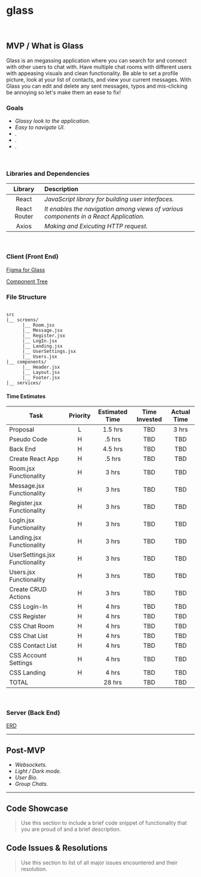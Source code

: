 # glass
<br>

## MVP / What is Glass
Glass is an megassing application where you can search for and connect with other users to chat with. Have multiple chat rooms with different users with appeasing visuals and clean functionality. Be able to set a profile picture, look at your list of contacts, and view your current messages. With Glass you can edit and delete any sent messages, typos and mis-clicking be annoying so let's make them an ease to fix!
<br>

### Goals

- _Glassy look to the application._
- _Easy to navigate UI._
- _._
- _._
- _._

<br>

### Libraries and Dependencies

|     Library      | Description                                |
| :--------------: | :----------------------------------------- |
|      React       | _JavaScript library for building user interfaces._ |
|   React Router   | _It enables the navigation among views of various components in a React Application._ |
|   Axios   | _Making and Exicuting HTTP request._ |

<br>

### Client (Front End)

[Figma for Glass](https://www.figma.com/file/5QyWcwG4sbbL4DShqquetc/Untitled?node-id=0%3A1)

[Component Tree](https://whimsical.com/glass-tree-WpDcwsFnGZh16xJhu1Sy5y)

### File Structure
``` structure

src
|__ screens/
      |__ Room.jsx
      |__ Message.jsx
      |__ Register.jsx
      |__ LogIn.jsx
      |__ Landing.jsx
      |__ UserSettings.jsx
      |__ Users.jsx
|__ components/
      |__ Header.jsx
      |__ Layout.jsx
      |__ Footer.jsx
|__ services/

```

#### Time Estimates

| Task                | Priority | Estimated Time | Time Invested | Actual Time |
| ------------------- | :------: | :------------: | :-----------: | :---------: |
| Proposal    |    L     |     1.5 hrs      |     TBD     |    3 hrs    |
| Pseudo Code |    H     |     .5 hrs      |     TBD     |     TBD     |
| Back End |    H     |     4.5 hrs      |     TBD     |     TBD     |
| Create React App |    H     |     .5 hrs      |     TBD     |     TBD     |
| Room.jsx Functionality |    H     |     3 hrs      |     TBD     |     TBD     |
| Message.jsx Functionality|    H     |     3 hrs      |     TBD     |     TBD     |
| Register.jsx Functionality|    H     |     3 hrs      |     TBD     |     TBD     |
| LogIn.jsx Functionality|    H     |     3 hrs      |     TBD     |     TBD     |
| Landing.jsx Functionality|    H     |     3 hrs      |     TBD     |     TBD     |
| UserSettings.jsx Functionality|    H     |     3 hrs      |     TBD     |     TBD     |
| Users.jsx Functionality|    H     |     3 hrs      |     TBD     |     TBD     |
| Create CRUD Actions |    H     |     3 hrs      |     TBD    |     TBD     |
| CSS Login-In |    H     |     4 hrs      |     TBD     |     TBD     |
| CSS Register |    H     |     4 hrs      |     TBD     |     TBD     |
| CSS Chat Room |    H     |     4 hrs      |     TBD     |     TBD     |
| CSS Chat List |    H     |     4 hrs      |     TBD     |     TBD     |
| CSS Contact List |    H     |     4 hrs      |     TBD     |     TBD     |
| CSS Account Settings |    H     |     4 hrs      |     TBD     |     TBD     |
| CSS Landing |    H     |     4 hrs      |     TBD     |     TBD     |
| TOTAL               |          |     28 hrs      |     TBD     |     TBD     |


<br>

### Server (Back End)

[ERD](https://app.diagrams.net/)
<br>

***

## Post-MVP

- _Websockets._
- _Light / Dark mode._
- _User Bio._
- _Group Chats._

***

## Code Showcase

> Use this section to include a brief code snippet of functionality that you are proud of and a brief description.

## Code Issues & Resolutions

> Use this section to list of all major issues encountered and their resolution.
